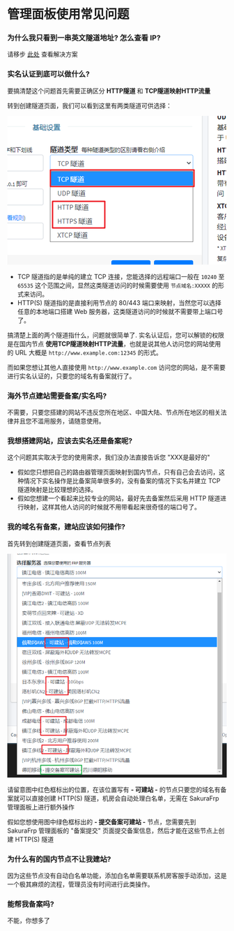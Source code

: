 # 管理面板使用常见问题

### 为什么我只看到一串英文隧道地址? 怎么查看 IP?

请移步 [此处](/frpc/faq#隧道启动成功后么查看数字-IP) 查看解决方案

### 实名认证到底可以做什么?

要搞清楚这个问题首先需要正确区分 **HTTP隧道** 和 **TCP隧道映射HTTP流量**

转到创建隧道页面，我们可以看到这里有两类隧道可供选择：

![](_images/image-1.png)

- TCP 隧道指的是单纯的建立 TCP 连接，您能选择的远程端口一般在 `10240` 至 `65535` 这个范围之间，显然这类隧道访问的时候需要使用 `节点域名:XXXXX` 的形式来访问。
- HTTP(S) 隧道指的是直接利用节点的 80/443 端口来映射，当然您可以选择任意的本地端口搭建 Web 服务器，这类隧道访问的时候就不需要带上端口号了。

搞清楚上面的两个隧道指什么，问题就很简单了. 实名认证后，您可以解锁的权限是在国内节点 **使用TCP隧道映射HTTP流量**，也就是说其他人访问您的网站使用的 URL 大概是 `http://www.example.com:12345` 的形式。

而如果您想让其他人直接使用 `http://www.example.com` 访问您的网站，是不需要进行实名认证的，只要您的域名有备案就行了。

### 海外节点建站需要备案/实名吗?

不需要，只要您搭建的网站不违反您所在地区、中国大陆、节点所在地区的相关法律并且您不滥用服务，请随意使用。

### 我想搭建网站，应该去实名还是备案呢?

这个问题其实取决于您的使用需求，我们没办法直接告诉您 "XXX是最好的"

- 假如您只想把自己的路由器管理页面映射到国内节点，只有自己会去访问，这种情况下实名操作是比备案简单很多的，没有备案的情况下实名并建立 TCP 隧道映射是比较理想的选择。
- 假如您想建一个看起来比较专业的网站，最好先去备案然后采用 HTTP 隧道进行映射，这样其他人访问的时候就不用带看起来很奇怪的端口号了。

### 我的域名有备案，建站应该如何操作?

首先转到创建隧道页面，查看节点列表

![](_images/image-2.png)

请留意图中红色框标出的位置，在该位置写有 **- 可建站 -** 的节点只要您的域名有备案就可以直接创建 HTTP(S) 隧道，机房会自动处理白名单，无需在 SakuraFrp 管理面板上进行额外操作

假如您想使用图中绿色框标出的 **- 提交备案可建站 -** 节点，您需要先到 SakuraFrp 管理面板的 "备案提交" 页面提交备案信息，然后才能在这些节点上创建 HTTP(S) 隧道

### 为什么有的国内节点不让我建站?

因为这些节点没有自动白名单功能，添加白名单需要联系机房客服手动添加，这是一个极其麻烦的流程，管理员没有时间进行此类操作。


### 能帮我备案吗?

不能，你想多了
